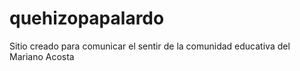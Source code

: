 # quehizopapalardo
Sitio creado para comunicar el sentir de la comunidad educativa del Mariano Acosta

